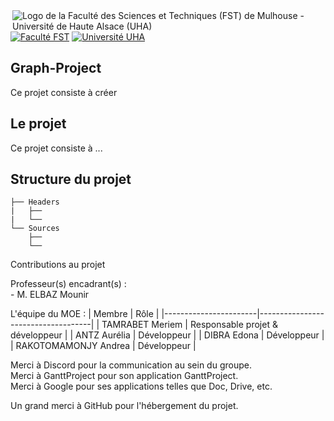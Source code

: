 <img align="right" src="https://www.fst.uha.fr/wp-content/uploads/2018/06/cropped-logo-site-V3.png" title="Logo de la Faculté des Sciences et Techniques (FST) de Mulhouse - Université de Haute Alsace (UHA)">
                              

[![Faculté FST](https://img.shields.io/badge/Faculté-FST-blue?style=for-the-badge)](https://www.fst.uha.fr)
[![Université UHA](https://img.shields.io/badge/Université-UHA-darkblue?style=for-the-badge)](https://www.uha.fr)

## Graph-Project      
Ce projet consiste à créer 
<a id="user-content-structure" class="anchor" href="#structure" aria-hidden="true"></a>
## Le projet
 
 Ce projet consiste à ...
 
## Structure du projet

```
├── Headers
|   ├──
|   └──
└── Sources
    ├──
    └──
```
Contributions au projet

Professeur(s) encadrant(s) :\
\- M. ELBAZ Mounir

L'équipe du MOE :
| Membre                | Rôle                               |
|-----------------------|------------------------------------|
| TAMRABET Meriem       | Responsable projet & développeur   |
| ANTZ Aurélia          | Développeur                        |
| DIBRA Edona           | Développeur                        |
| RAKOTOMAMONJY Andrea  | Développeur                        |

Merci à Discord pour la communication au sein du groupe.<br>
Merci à GanttProject pour son application GanttProject.<br>
Merci à Google pour ses applications telles que Doc, Drive, etc.<br>


Un grand merci à GitHub pour l'hébergement du projet.

